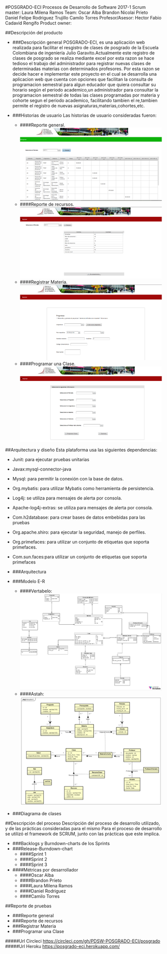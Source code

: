 #POSGRADO-ECI
	Procesos de Desarrollo de Software 2017-1
        Scrum master:
            Laura Milena Ramos
        Team:
            Oscar Alba
            Brandon Nicolai Prieto
            Daniel Felipe Rodriguez Trujillo
            Camilo Torres
        Profesor/Asesor:
            Hector Fabio Cadavid Rengifo
        Product owner:

##Descripción del producto
* ###Descripción general
   POSGRADO-ECI, es una aplicación web realizada para facilitar  el resgistro de clases de posgrado de la Escuela    Colombiana de ingeniería Julio Garavito.Actualmente este registro de clases de posgrado se realiza mediante excel por esta razon se hace tedioso el trabajo del administrador para registrar nuevas clases de determinadas materias con determinados profesores. Por esta razon se decide hacer e implementar este proyecto en el cual se desarrolla una aplicacion web que cuenta con opciones que facilitan la consulta de programacion semestral para algun educador que quiera consultar su horario según el periodo academico,un administrador para consultar la programacion semestral de todas las clases programadas por materia y cohorte segun el periodo academico, facilitando tambien el re,tambien permite el registro de nuevas asignaturas,materias,cohortes,etc.

* ###Historias de usuario
   Las historias de usuario consideradas fueron:
	* ####Reporte general.
	![](ReporteGeneral.PNG)
	* ####Reporte de recursos.
	![](ReporteRecursos.PNG)
	* ####Registrar Materia.
	![](RegistrarMateria.PNG)
	* ####Programar una Clase.
	![](ProgramarClase.PNG)

##Arquitectura y diseño
Esta plataforma usa las siguientes dependencias:
* Junit: para ejecutar pruebas unitarias
* Javax:mysql-connector-java
* Mysql: para permitir la conexión con la base de datos.
* Org.mybatis: para utilizar Mybatis como herramienta de persistencia.
* Log4j: se utiliza para mensajes de alerta por consola.
* Apache-log4j-extras: se utiliza para mensajes de alerta por consola.
* Com.h2database: para crear bases de datos embebidas para las pruebas
* Org.apache.shiro: para ejecutar la seguridad, manejo de perfiles.
* Org.primefaces: para utilizar un conjunto de etiquetas que soporta primefaces.
* Com.sun.faces:para utilizar un conjunto de etiquetas que soporta primefaces


* ###Arquitectura
* ###Modelo E-R
	* ####Vertabelo:
	![](BaseDeDatos.PNG)
	* ####Astah:
	![](ModeloE-R.PNG)
* ###Diagrama de clases

##Descripción del proceso
Descripción del proceso de desarrollo utilizado, y de las prácticas consideradas para el mismo Para el proceso de desarrollo se utilizó el framework de SCRUM, junto con las prácticas que este implica.
  * ###Backlogs y Burndown-charts de los Sprints
  * ###Release-Burndown-chart
  	* ####Sprint 1
  	* ####Sprint 2
  	* ####Sprint 3
  * ####Métricas por desarrollador
  	*	####Oscar Alba
  	*	####Brandon Prieto
  	*	####Laura Milena Ramos
  	*	####Daniel Rodriguez
  	*	####Camilo Torres

##Reporte de pruebas
* ###Reporte general
* ###Reporte de recursos
* ###Registrar Materia
* ###Programar una Clase

#####Url Circleci  https://circleci.com/gh/PDSW-POSGRADO-ECI/posgrado
#####Url Heroku  https://posgrado-eci.herokuapp.com/